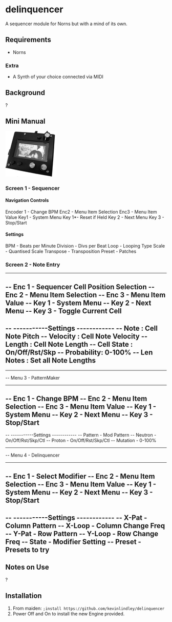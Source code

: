 # delinquencer
A sequencer module for Norns but with a mind of its own.

## Requirements
* Norns

### Extra
* A Synth of your choice connected via MIDI

## Background
?

## Mini Manual
![alt text](https://github.com/kevinlindley/DemonCore/blob/55c5bdccfdd51665a203fefc01973fa4af2d7787/DemonCoreSmall.png "Demon Core running on a Norns Shield")
### Screen 1 - Sequencer
#### Navigation Controls
Encoder 1 - Change BPM
Enc2 - Menu Item Selection
Enc3 - Menu Item Value
Key1 - System Menu
Key 1*- Reset if Held
Key 2 - Next Menu
Key 3 - Stop/Start
#### Settings
BPM       - Beats per Minute
Division  - Divs per Beat
Loop      - Looping Type
Scale     - Quantised Scale
Transpose - Transposition
Preset    - Patches

### Screen 2 - Note Entry
------------------------------------
-- Enc 1 - Sequencer Cell Position Selection
-- Enc 2 - Menu Item Selection
-- Enc 3 - Menu Item Value
-- Key 1 - System Menu
-- Key 2 - Next Menu
-- Key 3 - Toggle Current Cell
--
-- -----------Settings ------------
-- Note      :  Cell Note Pitch
-- Velocity : Cell Note Velocity
-- Length : Cell Note Length
-- Cell State : On/Off/Rst/Skp
-- Probability: 0-100%
-- Len Notes  : Set all Note Lengths
--
-- --------------------------------
--       Menu 3 - PatternMaker
-- --------------------------------
-- Enc 1 - Change BPM
-- Enc 2 - Menu Item Selection
-- Enc 3 - Menu Item Value
-- Key 1 - System Menu
-- Key 2 - Next Menu
-- Key 3 - Stop/Start
--
-- -----------Settings ------------
-- Pattern  - Mod Pattern
-- Neutron  - On/Off/Rst/Skp/Ctl
-- Proton   - On/Off/Rst/Skp/Ctl
-- Mutation - 0-100%
-- --------------------------------
--      Menu 4 - Delinquencer
-- --------------------------------
-- Enc 1 - Select Modifier
-- Enc 2 - Menu Item Selection
-- Enc 3 - Menu Item Value
-- Key 1 - System Menu
-- Key 2 - Next Menu
-- Key 3 - Stop/Start
--
-- -----------Settings ------------
-- X-Pat  - Column Pattern
-- X-Loop - Column Change Freq
-- Y-Pat  - Row Pattern
-- Y-Loop - Row Change Freq
-- State  - Modifier Setting
-- Preset - Presets to try
--
## Notes on Use
?
## Installation
1. From maiden:
```;install https://github.com/kevinlindley/delinquencer```
2. Power Off and On to install the new Engine provided.
